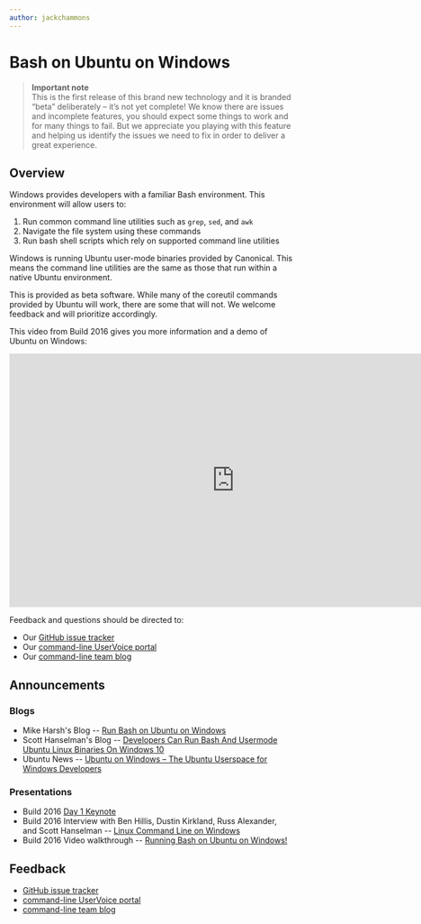 ```yaml
---
author: jackchammons
---
```


# Bash on Ubuntu on Windows

> **Important note**  
  This is the first release of this brand new technology and it is branded “beta” deliberately – it’s not yet complete! We know there are issues and incomplete features, you should expect some things to work and for many things to fail. But we appreciate you playing with this feature and helping us identify the issues we need to fix in order to deliver a great experience.

## Overview
Windows provides developers with a familiar Bash environment. This environment will allow users to:

1.	Run common command line utilities such as `grep`, `sed`, and `awk`
2.	Navigate the file system using these commands
3.	Run bash shell scripts which rely on supported command line utilities

Windows is running Ubuntu user-mode binaries provided by Canonical.  This means the command line utilities are the same as those that run within a native Ubuntu environment.  

This is provided as beta software.  While many of the coreutil commands provided by Ubuntu will work, there are some that will not.  We welcome feedback and will prioritize accordingly.  

This video from Build 2016 gives you more information and a demo of Ubuntu on Windows:  
<iframe src="https://channel9.msdn.com/Events/Build/2016/P488/player" width="800" height="450"  allowFullScreen="true" frameBorder="0" scrolling="no"></iframe>

Feedback and questions should be directed to:
* Our [GitHub issue tracker](https://github.com/Microsoft/CommandLine-Documentation/issues)
* Our [command-line UserVoice portal](https://wpdev.uservoice.com/forums/266908-command-prompt/filters/top)
* Our [command-line team blog](https://blogs.msdn.microsoft.com/commandline/)

## Announcements

### Blogs
* Mike Harsh's Blog -- [Run Bash on Ubuntu on Windows](https://blogs.windows.com/buildingapps/2016/03/30/run-bash-on-ubuntu-on-windows/)
* Scott Hanselman's Blog -- [Developers Can Run Bash And Usermode Ubuntu Linux Binaries On Windows 10](http://www.hanselman.com/blog/DevelopersCanRunBashShellAndUsermodeUbuntuLinuxBinariesOnWindows10.aspx)
* Ubuntu News -- [Ubuntu on Windows – The Ubuntu Userspace for Windows Developers](http://insights.ubuntu.com/2016/03/30/ubuntu-on-windows-the-ubuntu-userspace-for-windows-developers/) 


### Presentations
* Build 2016 [Day 1 Keynote](https://channel9.msdn.com/events/Build/2016/KEY01)
* Build 2016 Interview with Ben Hillis, Dustin Kirkland, Russ Alexander, and Scott Hanselman -- [Linux Command Line on Windows](https://channel9.msdn.com/Events/Build/2016/C906?ocid=player)
* Build 2016 Video walkthrough -- [Running Bash on Ubuntu on Windows!](https://channel9.msdn.com/events/Build/2016/P488)


## Feedback
* [GitHub issue tracker](https://github.com/Microsoft/CommandLine-Documentation/issues)
* [command-line UserVoice portal](https://wpdev.uservoice.com/forums/266908-command-prompt/filters/top)
* [command-line team blog](https://blogs.msdn.microsoft.com/commandline/)
